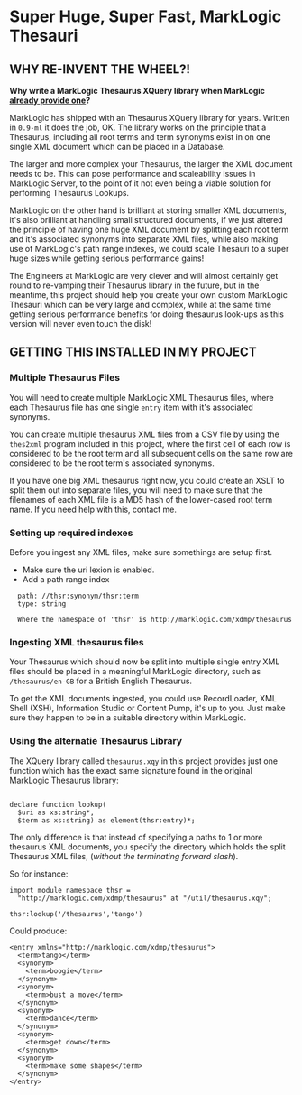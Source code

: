 # Super Huge, Super Fast, MarkLogic Thesauri


## WHY RE-INVENT THE WHEEL?!

**Why write a MarkLogic Thesaurus XQuery library when MarkLogic [already provide one](http://docs.marklogic.com/thsr)?**

MarkLogic has shipped with an Thesaurus XQuery library for years. Written in `0.9-ml` it does the job, OK. The library works on the principle that a Thesaurus, including all root terms and term synonyms exist in on one single XML document which can be placed in a Database.

The larger and more complex your Thesaurus, the larger the XML document needs to be. This can pose performance and scaleability issues in MarkLogic Server, to the point of it not even being a viable solution for performing Thesaurus Lookups.

MarkLogic on the other hand is brilliant at storing smaller XML documents, it's also brilliant at handling small structured documents, if we just altered the principle of having one huge XML document by splitting each root term and it's associated synonyms into separate XML files, while also making use of MarkLogic's path range indexes, we could scale Thesauri to a super huge sizes while getting serious performance gains!

The Engineers at MarkLogic are very clever and will almost certainly get round to re-vamping their Thesaurus library in the future, but in the meantime, this project should help you create your own custom MarkLogic Thesauri which can be very large and complex, while at the same time getting serious performance benefits for doing thesaurus look-ups as this version will never even touch the disk!

## GETTING THIS INSTALLED IN MY PROJECT

### Multiple Thesaurus Files

You will need to create multiple MarkLogic XML Thesaurus files, where each Thesaurus file has one single `entry` item with it's associated synonyms.

You can create multiple thesaurus XML files from a CSV file by using the `thes2xml` program included in this project, where the first cell of each row is considered to be the root term and all subsequent cells on the same row are considered to be the root term's associated synonyms.

If you have one big XML thesaurus right now, you could create an XSLT to split them out into separate files, you will need to make sure that the filenames of each XML file is a MD5 hash of the lower-cased root term name. If you need help with this, contact me.

### Setting up required indexes

Before you ingest any XML files, make sure somethings are setup first.

* Make sure the uri lexion is enabled.
* Add a path range index

```
  path: //thsr:synonym/thsr:term
  type: string
  
  Where the namespace of 'thsr' is http://marklogic.com/xdmp/thesaurus
```

### Ingesting XML thesaurus files

Your Thesaurus which should now be split into multiple single entry XML files should be placed in a meaningful MarkLogic directory, such as `/thesaurus/en-GB` for a British English Thesaurus.

To get the XML documents ingested, you could use RecordLoader, XML Shell (XSH), Information Studio or Content Pump, it's up to you. Just make sure they happen to be in a suitable directory within MarkLogic.

### Using the alternatie Thesaurus Library

The XQuery library called `thesaurus.xqy` in this project provides just one function which has the exact same signature found in the original MarkLogic Thesaurus library:

```xquery

declare function lookup(
  $uri as xs:string*,
  $term as xs:string) as element(thsr:entry)*;

```

The only difference is that instead of specifying a paths to 1 or more thesaurus XML documents, you specify the directory which holds the split Thesaurus XML files, (*without the terminating forward slash*).

So for instance:

```xquery
import module namespace thsr =
  "http://marklogic.com/xdmp/thesaurus" at "/util/thesaurus.xqy";

thsr:lookup('/thesaurus','tango')
```

Could produce:

```
<entry xmlns="http://marklogic.com/xdmp/thesaurus">
  <term>tango</term>
  <synonym>
    <term>boogie</term>
  </synonym>
  <synonym>
    <term>bust a move</term>
  </synonym>
  <synonym>
    <term>dance</term>
  </synonym>
  <synonym>
    <term>get down</term>
  </synonym>
  <synonym>
    <term>make some shapes</term>
  </synonym>
</entry>
```

